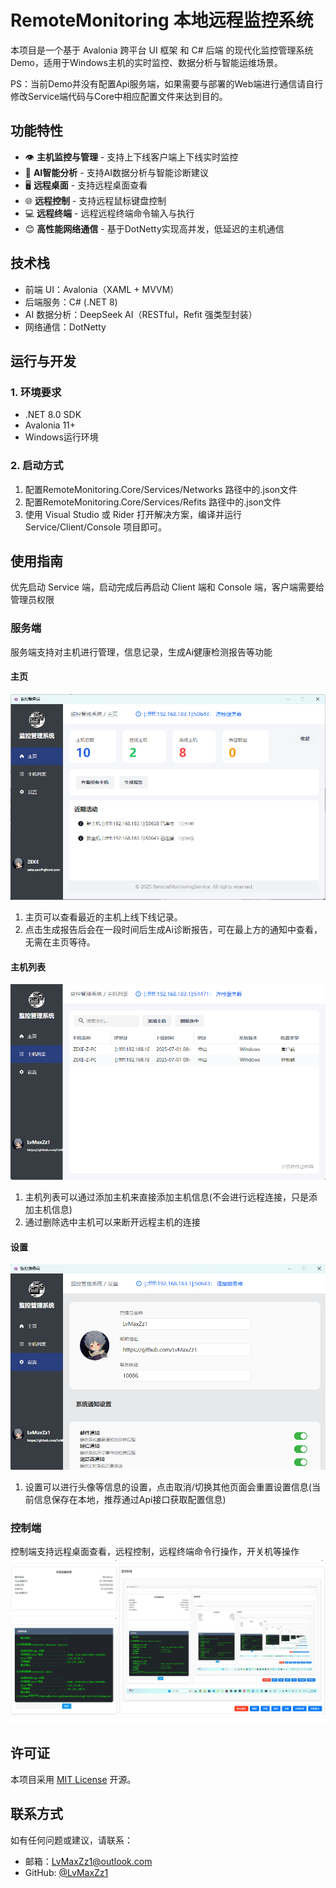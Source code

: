# RemoteMonitoring 本地远程监控系统
本项目是一个基于 Avalonia 跨平台 UI 框架 和 C# 后端 的现代化监控管理系统Demo，适用于Windows主机的实时监控、数据分析与智能运维场景。

PS：当前Demo并没有配置Api服务端，如果需要与部署的Web端进行通信请自行修改Service端代码与Core中相应配置文件来达到目的。

## 功能特性
- 👁️ **主机监控与管理** - 支持上下线客户端上下线实时监控
- ️🤖 **AI智能分析**    - 支持AI数据分析与智能诊断建议
- 🖥️ **远程桌面**      - 支持远程桌面查看
- 🌐 **远程控制**      - 支持远程鼠标键盘控制
- 💻 **远程终端**      - 远程远程终端命令输入与执行
- 😊 **高性能网络通信** - 基于DotNetty实现高并发，低延迟的主机通信

## 技术栈
- 前端 UI：Avalonia（XAML + MVVM）
- 后端服务：C# (.NET 8)
- AI 数据分析：DeepSeek AI（RESTful，Refit 强类型封装）
- 网络通信：DotNetty

## 运行与开发
### 1. 环境要求
- .NET 8.0 SDK
- Avalonia 11+
- Windows运行环境

### 2. 启动方式
1. 配置RemoteMonitoring.Core/Services/Networks 路径中的.json文件
2. 配置RemoteMonitoring.Core/Services/Refits 路径中的.json文件
3. 使用 Visual Studio 或 Rider 打开解决方案，编译并运行 Service/Client/Console 项目即可。

## 使用指南
优先启动 Service 端，启动完成后再启动 Client 端和 Console 端，客户端需要给管理员权限

### 服务端
服务端支持对主机进行管理，信息记录，生成Ai健康检测报告等功能
#### 主页
![img.png](img.png)
1. 主页可以查看最近的主机上线下线记录。
2. 点击生成报告后会在一段时间后生成Ai诊断报告，可在最上方的通知中查看，无需在主页等待。

#### 主机列表
![img_2.png](img_2.png)
1. 主机列表可以通过添加主机来直接添加主机信息(不会进行远程连接，只是添加主机信息)
2. 通过删除选中主机可以来断开远程主机的连接

#### 设置
![img_1.png](img_1.png)
1. 设置可以进行头像等信息的设置，点击取消/切换其他页面会重置设置信息(当前信息保存在本地，推荐通过Api接口获取配置信息)

### 控制端
控制端支持远程桌面查看，远程控制，远程终端命令行操作，开关机等操作
![img_3.png](img_3.png)


## 许可证

本项目采用 [MIT License](LICENSE) 开源。

## 联系方式

如有任何问题或建议，请联系：

- 邮箱：LvMaxZz1@outlook.com
- GitHub: [@LvMaxZz1](https://github.com/LvMaxZz1)
